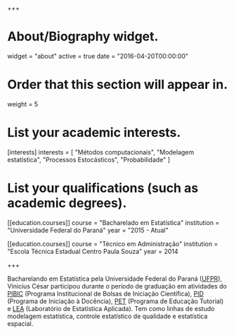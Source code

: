 +++
# About/Biography widget.
widget = "about"
active = true
date = "2016-04-20T00:00:00"

# Order that this section will appear in.
weight = 5

# List your academic interests.
[interests]
  interests = [
    "Métodos computacionais",
    "Modelagem estatística",
    "Processos Estocásticos",
    "Probabilidade"
  ]

# List your qualifications (such as academic degrees).
[[education.courses]]
  course = "Bacharelado em Estatística"
  institution = "Universidade Federal do Paraná"
  year = "2015 - Atual"

[[education.courses]]
  course = "Técnico em Administração"
  institution = "Escola Técnica Estadual Centro Paula Souza"
  year = 2014

 
+++

Bacharelando em Estatística pela Universidade Federal do Paraná ([UFPR][ufpr]), Vinicius César participou durante o período de graduação em atividades do [PIBIC][pibic] (Programa Institucional de Bolsas de Iniciação Científica), [PID][pid] (Programa de Iniciação à Docência), [PET][pet] (Programa de Educação Tutorial) e [LEA][lea]  (Laboratório de Estatística Aplicada). Tem como linhas de estudo modelagem estatística, controle estatístico de qualidade e estatística espacial.  

[ufpr]: http://www.ufpr.br/portalufpr/
[pibic]: http://www.prppg.ufpr.br/site/ic/
[pid]: http://www.prograd.ufpr.br/portal/copeg/monitoriapidpim/
[pet]: http://www.pet.est.ufpr.br/
[lea]: http://www.lea.ufpr.br/ 

